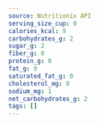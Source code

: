 ```yaml
---
source: Nutritionix API
serving_size_cup: 0
calories_kcal: 9
carbohydrates_g: 2
sugar_g: 2
fiber_g: 0
protein_g: 0
fat_g: 0
saturated_fat_g: 0
cholesterol_mg: 0
sodium_mg: 1
net_carbohydrates_g: 2
tags: []
---
```

